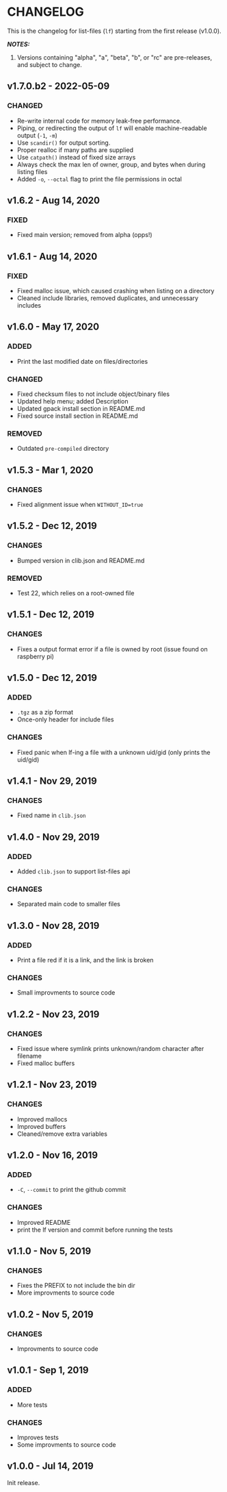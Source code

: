 # CHANGELOG

This is the changelog for list-files (`lf`) starting from the first release (v1.0.0).

_**NOTES:**_
 1. Versions containing "alpha", "a", "beta", "b", or "rc" are pre-releases, and
subject to change.


## v1.7.0.b2 - 2022-05-09

### CHANGED
 - Re-write internal code for memory leak-free performance.
 - Piping, or redirecting the output of `lf` will enable machine-readable output (`-1`, `-m`)
 - Use `scandir()` for output sorting.
 - Proper realloc if many paths are supplied
 - Use `catpath()` instead of fixed size arrays
 - Always check the max len of owner, group, and bytes when during listing files
 - Added `-o`, `--octal` flag to print the file permissions in octal


## v1.6.2 - Aug 14, 2020

### FIXED
 - Fixed main version; removed from alpha (opps!)


## v1.6.1 - Aug 14, 2020

### FIXED
 - Fixed malloc issue, which caused crashing when listing on a directory
 - Cleaned include libraries, removed duplicates, and unnecessary includes


## v1.6.0 - May 17, 2020

### ADDED
 - Print the last modified date on files/directories

### CHANGED
 - Fixed checksum files to not include object/binary files
 - Updated help menu; added Description
 - Updated gpack install section in README.md
 - Fixed source install section in README.md

### REMOVED
 - Outdated `pre-compiled` directory


## v1.5.3 - Mar 1, 2020

### CHANGES
 - Fixed alignment issue when `WITHOUT_ID=true`


## v1.5.2 - Dec 12, 2019

### CHANGES
 - Bumped version in clib.json and README.md

### REMOVED
 - Test 22, which relies on a root-owned file


## v1.5.1 - Dec 12, 2019

### CHANGES
 - Fixes a output format error if a file is owned by root (issue found on raspberry pi)


## v1.5.0 - Dec 12, 2019

### ADDED
 - `.tgz` as a zip format
 - Once-only header for include files

### CHANGES
 - Fixed panic when lf-ing a file with a unknown uid/gid (only prints the uid/gid)


## v1.4.1 - Nov 29, 2019

### CHANGES
 - Fixed name in `clib.json`


## v1.4.0 - Nov 29, 2019

### ADDED
 - Added `clib.json` to support list-files api

### CHANGES
 - Separated main code to smaller files


## v1.3.0 - Nov 28, 2019

### ADDED
 - Print a file red if it is a link, and the link is broken

### CHANGES
 - Small improvments to source code


## v1.2.2 - Nov 23, 2019

### CHANGES
 - Fixed issue where symlink prints unknown/random character after filename
 - Fixed malloc buffers


## v1.2.1 - Nov 23, 2019

### CHANGES
 - Improved mallocs
 - Improved buffers
 - Cleaned/remove extra variables


## v1.2.0 - Nov 16, 2019

### ADDED
 - `-C`, `--commit` to print the github commit

### CHANGES
 - Improved README
 - print the lf version and commit before running the tests


## v1.1.0 - Nov 5, 2019

### CHANGES
 - Fixes the PREFIX to not include the bin dir
 - More improvments to source code


## v1.0.2 - Nov 5, 2019

### CHANGES
 - Improvments to source code


## v1.0.1 - Sep 1, 2019

### ADDED
 - More tests

### CHANGES
 - Improves tests
 - Some improvments to source code


## v1.0.0 - Jul 14, 2019

Init release.

